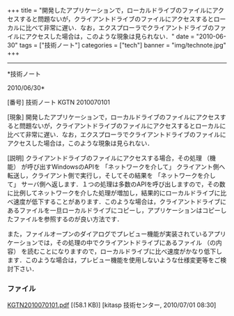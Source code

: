 ﻿+++
title = "開発したアプリケーションで，ローカルドライブのファイルにアクセスすると問題ないが，クライアントドライブのファイルにアクセスするとローカルに比べて非常に遅い．なお，エクスプローラでクライアントドライブのファイルにアクセスした場合は，このような現象は見られない．"
date = "2010-06-30"
tags = ["技術ノート"]
categories = ["tech"]
banner = "img/technote.jpg"
+++

-----------------------------------------------------------------------------------------------------------------------------

*技術ノート

2010/06/30*


[番号]
技術ノート KGTN 2010070101

[現象]
開発したアプリケーションで，ローカルドライブのファイルにアクセスすると問題ないが，クライアントドライブのファイルにアクセスするとローカルに比べて非常に遅い．なお，エクスプローラでクライアントドライブのファイルにアクセスした場合は，このような現象は見られない．

[説明]
クライアントドライブのファイルにアクセスする場合，その処理 （機能）
が呼び出すWindowsのAPIを 「ネットワークを介して」
クライアント側へ転送し，クライアント側で実行し，そしてその結果を
「ネットワークを介して」
サーバ側へ返します．１つの処理は多数のAPIを呼び出しますので，その数に比例してネットワークを介した処理が増加し，結果的にローカルドライブに比べ速度が低下することがあります．このような場合は，クライアントドライブにあるファイルを一旦ローカルドライブにコピーし，アプリケーションはコピーしたファイルを参照するのが良い方法です．

また，ファイルオープンのダイアログでプレビュー機能が実装されているアプリケーションでは，その処理の中でクライアントドライブにあるファイル
（の内容）
を読むことになりますので，ローカルドライブに比べ速度がかなり低下します．このような場合は，プレビュー機能を使用しないような仕様変更等をご検討下さい．


### ファイル

 
 


[KGTN2010070101.pdf](http://techreport.kitasp.net/attachments/download/217/KGTN2010070101.pdf)
 [(58.1 KB)] [kitasp 技術センター, 2010/07/01
08:30]


 


 

